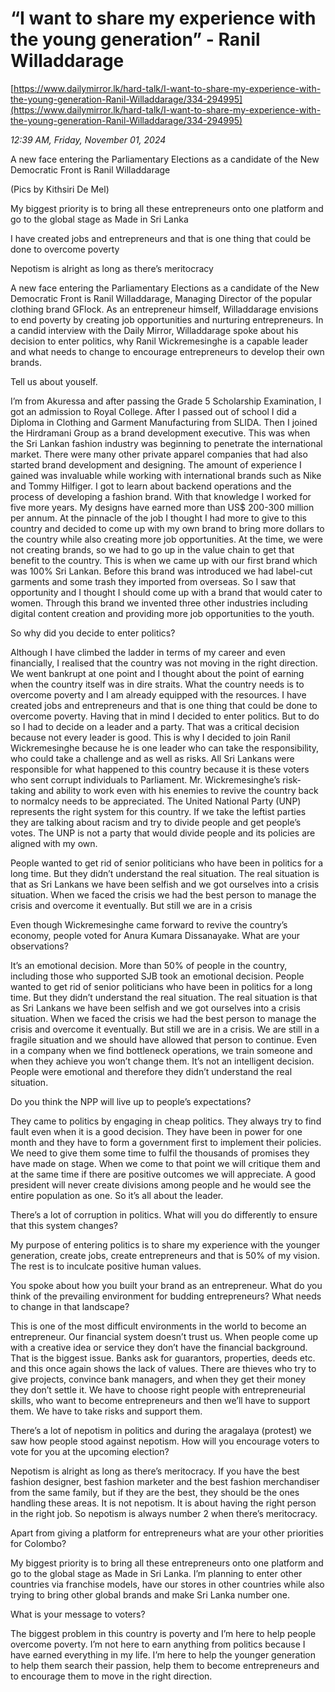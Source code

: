 # “I want to share my experience with the young generation” - Ranil  Willaddarage

[https://www.dailymirror.lk/hard-talk/I-want-to-share-my-experience-with-the-young-generation-Ranil-Willaddarage/334-294995](https://www.dailymirror.lk/hard-talk/I-want-to-share-my-experience-with-the-young-generation-Ranil-Willaddarage/334-294995)

*12:39 AM, Friday, November 01, 2024*

A new face entering the Parliamentary Elections as a candidate of the New Democratic Front is Ranil Willaddarage

(Pics by Kithsiri De Mel)

My biggest priority is to bring all these entrepreneurs onto one platform and go to the global stage as Made in Sri Lanka

I have created jobs and entrepreneurs and that is one thing that could be done to overcome poverty

Nepotism is alright as long as there’s meritocracy

A new face entering the Parliamentary Elections as a candidate of the New Democratic Front is Ranil Willaddarage, Managing Director of the popular clothing brand GFlock. As an entrepreneur himself, Willaddarage envisions to end poverty by creating job opportunities and nurturing entrepreneurs. In a candid interview with the Daily Mirror, Willaddarage spoke about his decision to enter politics, why Ranil Wickremesinghe is a capable leader and what needs to change to encourage entrepreneurs to develop their own brands.

Tell us about youself.

I’m from Akuressa and after passing the Grade 5 Scholarship Examination, I got an admission to Royal College. After I passed out of school I did a Diploma in Clothing and Garment Manufacturing from SLIDA. Then I joined the Hirdramani Group as a brand development executive. This was when the Sri Lankan fashion industry was beginning to penetrate the international market. There were many other private apparel companies that had also started brand development and designing. The amount of experience I gained was invaluable while working with international brands such as Nike and Tommy Hilfiger. I got to learn about backend operations and the process of developing a fashion brand. With that knowledge I worked for five more years. My designs have earned more than US$ 200-300 million per annum. At the pinnacle of the job I thought I had more to give to this country and decided to come up with my own brand to bring more dollars to the country while also creating more job opportunities. At the time, we were not creating brands, so we had to go up in the value chain to get that benefit to the country. This is when we came up with our first brand which was 100% Sri Lankan. Before this brand was introduced we had label-cut garments and some trash they imported from overseas. So I saw that opportunity and I thought I should come up with a brand that would cater to women. Through this brand we invented three other industries including digital content creation and providing more job opportunities to the youth.

So why did you decide to enter politics?

Although I have climbed the ladder in terms of my career and even financially, I realised that the country was not moving in the right direction. We went bankrupt at one point and I thought about the point of earning when the country itself was in dire straits. What the country needs is to overcome poverty and I am already equipped with the resources. I have created jobs and entrepreneurs and that is one thing that could be done to overcome poverty. Having that in mind I decided to enter politics. But to do so I had to decide on a leader and a party. That was a critical decision because not every leader is good. This is why I decided to join Ranil Wickremesinghe because he is one leader who can take the responsibility, who could take a challenge and as well as risks. All Sri Lankans were responsible for what happened to this country because it is these voters who sent corrupt individuals to Parliament. Mr. Wickremesinghe’s risk-taking and ability to work even with his enemies to revive the country back to normalcy needs to be appreciated. The United National Party (UNP) represents the right system for this country. If we take the leftist parties they are talking about racism and try to divide people and get people’s votes. The UNP is not a party that would divide people and its policies are aligned with my own.

People wanted to get rid of senior politicians who have been in politics for a long time. But they didn’t understand the real situation. The real situation is that as Sri Lankans we have been selfish and we got ourselves into a crisis situation. When we faced the crisis we had the best person to manage the crisis and overcome it eventually. But still we are in a crisis

Even though Wickremesinghe came forward to revive the country’s economy, people voted for Anura Kumara Dissanayake. What are your observations?

It’s an emotional decision. More than 50% of people in the country, including those who supported SJB took an emotional decision. People wanted to get rid of senior politicians who have been in politics for a long time. But they didn’t understand the real situation. The real situation is that as Sri Lankans we have been selfish and we got ourselves into a crisis situation. When we faced the crisis we had the best person to manage the crisis and overcome it eventually. But still we are in a crisis. We are still in a fragile situation and we should have allowed that person to continue. Even in a company when we find bottleneck operations, we train someone and when they achieve you won’t change them. It’s not an intelligent decision. People were emotional and therefore they didn’t understand the real situation.

Do you think the NPP will live up to people’s expectations?

They came to politics by engaging in cheap politics. They always try to find fault even when it is a good decision. They have been in power for one month and they have to form a government first to implement their policies. We need to give them some time to fulfil the thousands of promises they have made on stage. When we come to that point we will critique them and at the same time if there are positive outcomes we will appreciate. A good president will never create divisions among people and he would see the entire population as one. So it’s all about the leader.

There’s a lot of corruption in politics. What will you do differently to ensure that this system changes?

My purpose of entering politics is to share my experience with the younger generation, create jobs, create entrepreneurs and that is 50% of my vision. The rest is to inculcate positive human values.

You spoke about how you built your brand as an entrepreneur. What do you think of the prevailing environment for budding entrepreneurs? What needs to change in that landscape?

This is one of the most difficult environments in the world to become an entrepreneur. Our financial system doesn’t trust us. When people come up with a creative idea or service they don’t have the financial background. That is the biggest issue. Banks ask for guarantors, properties, deeds etc. and this once again shows the lack of values. There are thieves who try to give projects, convince bank managers, and when they get their money they don’t settle it. We have to choose right people with entrepreneurial skills, who want to become entrepreneurs and then we’ll have to support them. We have to take risks and support them.

There’s a lot of nepotism in politics and during the aragalaya (protest) we saw how people stood against nepotism. How will you encourage voters to vote for you at the upcoming election?

Nepotism is alright as long as there’s meritocracy. If you have the best fashion designer, best fashion marketer and the best fashion merchandiser from the same family, but if they are the best, they should be the ones handling these areas. It is not nepotism. It is about having the right person in the right job. So nepotism is always number 2 when there’s meritocracy.

Apart from giving a platform for entrepreneurs what are your other priorities for Colombo?

My biggest priority is to bring all these entrepreneurs onto one platform and go to the global stage as Made in Sri Lanka. I’m planning to enter other countries via franchise models, have our stores in other countries while also trying to bring other global brands and make Sri Lanka number one.

What is your message to voters?

The biggest problem in this country is poverty and I’m here to help people overcome poverty. I’m not here to earn anything from politics because I have earned everything in my life. I’m here to help the younger generation to help them search their passion, help them to become entrepreneurs and to encourage them to move in the right direction.

